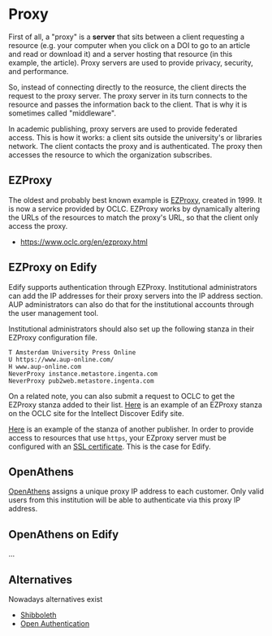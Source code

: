 # Proxy

First of all, a "proxy" is a **server** that sits between a client requesting a resource (e.g. your computer when you click on a DOI to go to an article and read or download it) and a server hosting that resource (in this example, the article). Proxy servers are used to provide privacy, security, and performance.

So, instead of connecting directly to the reosurce, the client directs the request to the proxy server. The proxy server in its turn connects to the resource and passes the information back to the client. That is why it is sometimes called "middleware".

In academic publishing, proxy servers are used to provide federated access. This is how it works: a client sits outside the university's or libraries network. The client contacts the proxy and is authenticated. The proxy then accesses the resource to which the organization subscribes.

## EZProxy 

The oldest and probably best known example is [EZProxy](https://amsterdamuniversitypress.github.io/content-loading/ezproxy), created in 1999. It is now a service provided by OCLC. EZProxy works by dynamically altering the URLs of the resources to match the proxy's URL, so that the client only access the proxy. 

- https://www.oclc.org/en/ezproxy.html

## EZProxy on Edify

Edify supports authentication through EZProxy. Institutional administrators can add the IP addresses for their proxy servers into the IP address section. AUP administrators can also do that for the institutional accounts through the user management tool.

Institutional administrators should also set up the following stanza in their EZProxy configuration file.

```
T Amsterdam University Press Online
U https://www.aup-online.com/
H www.aup-online.com
NeverProxy instance.metastore.ingenta.com
NeverProxy pub2web.metastore.ingenta.com
```

On a related note, you can also submit a request to OCLC to get the EZProxy stanza added to their list. [Here](https://help.oclc.org/Library_Management/EZproxy/EZproxy_database_stanzas/Database_stanzas_I/Intellect_Discover) is an example of an EZProxy stanza on the OCLC site for the Intellect Discover Edify site.

[Here](https://help-nl.oclc.org/Library_Management/EZproxy/EZproxy_database_stanzas/Database_stanzas_B/BrillOnline) is an example of the stanza of another publisher. In order to provide access to resources that use `https`, your EZproxy server must be configured with an [SSL certificate](https://help-nl.oclc.org/Library_Management/EZproxy/Secure_your_EZproxy_server/010SSL_configuration). This is the case  for Edify.

## OpenAthens
[OpenAthens](https://amsterdamuniversitypress.github.io/content-loading/openathens) assigns a unique proxy IP address to each customer. Only valid users from this institution will be able to
authenticate via this proxy IP address.

## OpenAthens on Edify
...

## Alternatives
Nowadays alternatives exist

- [Shibboleth](https://amsterdamuniversitypress.github.io/content-loading/shibboleth)
- [Open Authentication](https://amsterdamuniversitypress.github.io/content-loading/openauthentication)

